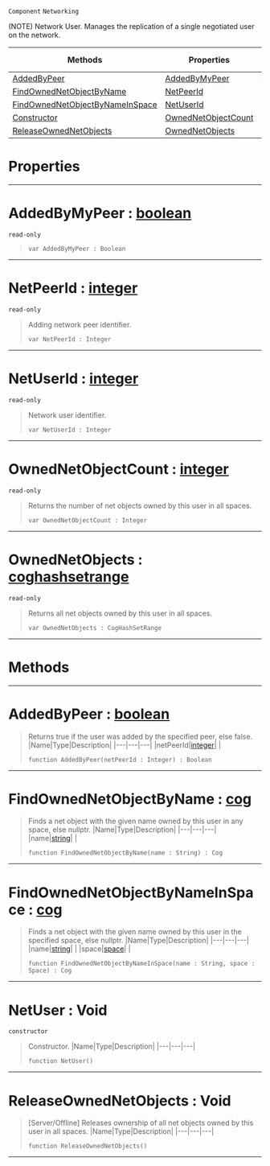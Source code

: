  `Component` `Networking`



(NOTE) Network User. Manages the replication of a single negotiated user on the network.

|Methods|Properties|Base Classes|Derived Classes|
|---|---|---|---|
|[ AddedByPeer](netuser.md#addedbypeer-zilch-engine)|[ AddedByMyPeer](netuser.md#addedbymypeer-zilch-engin)|[netobject](netobject.md)| |
|[ FindOwnedNetObjectByName](netuser.md#findownednetobjectbyname)|[ NetPeerId](netuser.md#netpeerid-zilch-engine-do)| | |
|[ FindOwnedNetObjectByNameInSpace](netuser.md#findownednetobjectbyname)|[ NetUserId](netuser.md#netuserid-zilch-engine-do)| | |
|[ Constructor](netuser.md#netuser-void)|[ OwnedNetObjectCount](netuser.md#ownednetobjectcount-zero)| | |
|[ ReleaseOwnedNetObjects](netuser.md#releaseownednetobjects-v)|[ OwnedNetObjects](netuser.md#ownednetobjects-zilch-eng)| | |


 #  Properties


---  
 #  AddedByMyPeer : [boolean](../nada_base_types/boolean.md)

 `read-only`

> 
> ``` lang=cpp, name=Nada
> var AddedByMyPeer : Boolean


---  
 #  NetPeerId : [integer](../nada_base_types/integer.md)

 `read-only`

> Adding network peer identifier.
> ``` lang=cpp, name=Nada
> var NetPeerId : Integer


---  
 #  NetUserId : [integer](../nada_base_types/integer.md)

 `read-only`

> Network user identifier.
> ``` lang=cpp, name=Nada
> var NetUserId : Integer


---  
 #  OwnedNetObjectCount : [integer](../nada_base_types/integer.md)

 `read-only`

> Returns the number of net objects owned by this user in all spaces.
> ``` lang=cpp, name=Nada
> var OwnedNetObjectCount : Integer


---  
 #  OwnedNetObjects : [coghashsetrange](coghashsetrange.md)

 `read-only`

> Returns all net objects owned by this user in all spaces.
> ``` lang=cpp, name=Nada
> var OwnedNetObjects : CogHashSetRange


---  
 #  Methods


---  
 #  AddedByPeer : [boolean](../nada_base_types/boolean.md)

> Returns true if the user was added by the specified peer, else false.
> |Name|Type|Description|
> |---|---|---|
> |netPeerId|[integer](../nada_base_types/integer.md)| |
> ``` lang=cpp, name=Nada
> function AddedByPeer(netPeerId : Integer) : Boolean
> ``` 


---  
 #  FindOwnedNetObjectByName : [cog](cog.md)

> Finds a net object with the given name owned by this user in any space, else nullptr.
> |Name|Type|Description|
> |---|---|---|
> |name|[string](../nada_base_types/string.md)| |
> ``` lang=cpp, name=Nada
> function FindOwnedNetObjectByName(name : String) : Cog
> ``` 


---  
 #  FindOwnedNetObjectByNameInSpace : [cog](cog.md)

> Finds a net object with the given name owned by this user in the specified space, else nullptr.
> |Name|Type|Description|
> |---|---|---|
> |name|[string](../nada_base_types/string.md)| |
> |space|[space](space.md)| |
> ``` lang=cpp, name=Nada
> function FindOwnedNetObjectByNameInSpace(name : String, space : Space) : Cog
> ``` 


---  
 #  NetUser : Void

 `constructor`

> Constructor.
> |Name|Type|Description|
> |---|---|---|
> ``` lang=cpp, name=Nada
> function NetUser()
> ``` 


---  
 #  ReleaseOwnedNetObjects : Void

> [Server/Offline] Releases ownership of all net objects owned by this user in all spaces.
> |Name|Type|Description|
> |---|---|---|
> ``` lang=cpp, name=Nada
> function ReleaseOwnedNetObjects()
> ``` 


---  
 

 